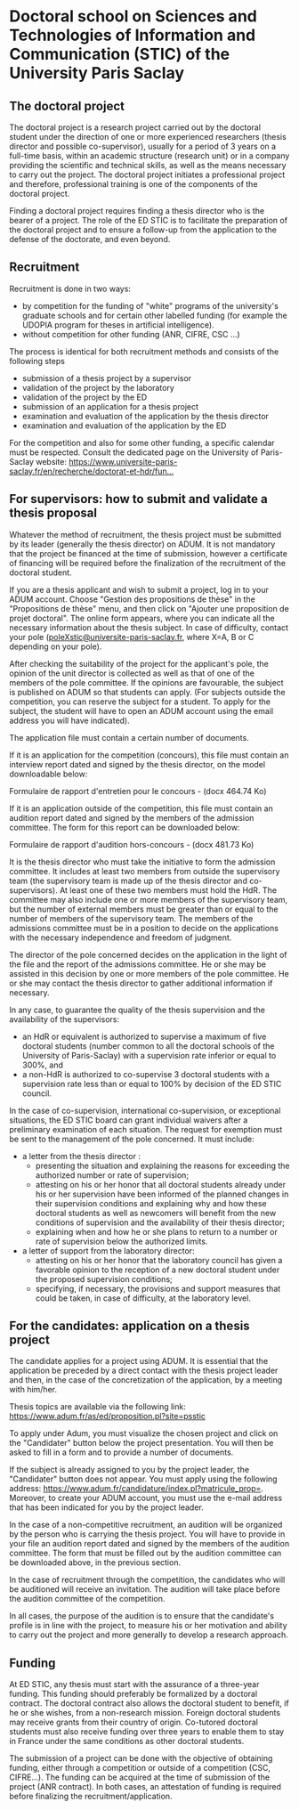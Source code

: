 # Doctoral school on Sciences and Technologies of Information and Communication (STIC) of the University Paris Saclay

## The doctoral project

The doctoral project is a research project carried out by the doctoral student under the direction of one or more experienced researchers (thesis director and possible co-supervisor), usually for a period of 3 years on a full-time basis, within an academic structure (research unit) or in a company providing the scientific and technical skills, as well as the means necessary to carry out the project. The doctoral project initiates a professional project and therefore, professional training is one of the components of the doctoral project.

Finding a doctoral project requires finding a thesis director who is the bearer of a project. The role of the ED STIC is to facilitate the preparation of the doctoral project and to ensure a follow-up from the application to the defense of the doctorate, and even beyond.

## Recruitment

Recruitment is done in two ways:

- by competition for the funding of "white" programs of the university's graduate schools and for certain other labelled funding (for example the UDOPIA program for theses in artificial intelligence).
- without competition for other funding (ANR, CIFRE, CSC ...)

The process is identical for both recruitment methods and consists of the following steps
- submission of a thesis project by a supervisor
- validation of the project by the laboratory
- validation of the project by the ED
- submission of an application for a thesis project
- examination and evaluation of the application by the thesis director
- examination and evaluation of the application by the ED

For the competition and also for some other funding, a specific calendar must be respected. Consult the dedicated page on the University of Paris-Saclay website: https://www.universite-paris-saclay.fr/en/recherche/doctorat-et-hdr/fun…

## For supervisors: how to submit and validate a thesis proposal

Whatever the method of recruitment, the thesis project must be submitted by its leader (generally the thesis director) on ADUM. It is not mandatory that the project be financed at the time of submission, however a certificate of financing will be required before the finalization of the recruitment of the doctoral student.

If you are a thesis applicant and wish to submit a project, log in to your ADUM account. Choose "Gestion des propositions de thèse" in the "Propositions de thèse" menu, and then click on "Ajouter une proposition de projet doctoral". The online form appears, where you can indicate all the necessary information about the thesis subject. In case of difficulty, contact your pole (poleXstic@universite-paris-saclay.fr, where X=A, B or C depending on your pole).

After checking the suitability of the project for the applicant's pole, the opinion of the unit director is collected as well as that of one of the members of the pole committee. If the opinions are favourable, the subject is published on ADUM so that students can apply. (For subjects outside the competition, you can reserve the subject for a student. To apply for the subject, the student will have to open an ADUM account using the email address you will have indicated).

The application file must contain a certain number of documents.

If it is an application for the competition (concours), this file must contain an interview report dated and signed by the thesis director, on the model downloadable below:

Formulaire de rapport d'entretien pour le concours - (docx 464.74 Ko)

If it is an application outside of the competition, this file must contain an audition report dated and signed by the members of the admission committee. The form for this report can be downloaded below:

Formulaire de rapport d'audition hors-concours - (docx 481.73 Ko)

It is the thesis director who must take the initiative to form the admission committee. It includes at least two members from outside the supervisory team (the supervisory team is made up of the thesis director and co-supervisors). At least one of these two members must hold the HdR. The committee may also include one or more members of the supervisory team, but the number of external members must be greater than or equal to the number of members of the supervisory team. The members of the admissions committee must be in a position to decide on the applications with the necessary independence and freedom of judgment.

The director of the pole concerned decides on the application in the light of the file and the report of the admissions committee. He or she may be assisted in this decision by one or more members of the pole committee. He or she may contact the thesis director to gather additional information if necessary.

In any case, to guarantee the quality of the thesis supervision and the availability of the supervisors:

- an HdR or equivalent is authorized to supervise a maximum of five doctoral students (number common to all the doctoral schools of the University of Paris-Saclay) with a supervision rate inferior or equal to 300%, and
- a non-HdR is authorized to co-supervise 3 doctoral students with a supervision rate less than or equal to 100% by decision of the ED STIC council.

In the case of co-supervision, international co-supervision, or exceptional situations, the ED STIC board can grant individual waivers after a preliminary examination of each situation. The request for exemption must be sent to the management of the pole concerned. It must include: 

- a letter from the thesis director :
  - presenting the situation and explaining the reasons for exceeding the authorized number or rate of supervision;
  - attesting on his or her honor that all doctoral students already under his or her supervision have been informed of the planned changes in their supervision conditions and explaining why and how these doctoral students as well as newcomers will benefit from the new conditions of supervision and the availability of their thesis director;
  - explaining when and how he or she plans to return to a number or rate of supervision below the authorized limits.
- a letter of support from the laboratory director:
  - attesting on his or her honor that the laboratory council has given a favorable opinion to the reception of a new doctoral student under the proposed supervision conditions;
  - specifying, if necessary, the provisions and support measures that could be taken, in case of difficulty, at the laboratory level.

## For the candidates: application on a thesis project

The candidate applies for a project using ADUM. It is essential that the application be preceded by a direct contact with the thesis project leader and then, in the case of the concretization of the application, by a meeting with him/her.  

Thesis topics are available via the following link: https://www.adum.fr/as/ed/proposition.pl?site=psstic

To apply under Adum, you must visualize the chosen project and click on the "Candidater" button below the project presentation. You will then be asked to fill in a form and to provide a number of documents.

If the subject is already assigned to you by the project leader, the "Candidater" button does not appear. You must apply using the following address: https://www.adum.fr/candidature/index.pl?matricule_prop=. Moreover, to create your ADUM account, you must use the e-mail address that has been indicated for you by the project leader.

In the case of a non-competitive recruitment, an audition will be organized by the person who is carrying the thesis project. You will have to provide in your file an audition report dated and signed by the members of the audition committee. The form that must be filled out by the audition committee can be downloaded above, in the previous section.

In the case of recruitment through the competition, the candidates who will be auditioned will receive an invitation. The audition will take place before the audition committee of the competition.

In all cases, the purpose of the audition is to ensure that the candidate's profile is in line with the project, to measure his or her motivation and ability to carry out the project and more generally to develop a research approach.

## Funding

At ED STIC, any thesis must start with the assurance of a three-year funding. This funding should preferably be formalized by a doctoral contract. The doctoral contract also allows the doctoral student to benefit, if he or she wishes, from a non-research mission. Foreign doctoral students may receive grants from their country of origin. Co-tutored doctoral students must also receive funding over three years to enable them to stay in France under the same conditions as other doctoral students.

The submission of a project can be done with the objective of obtaining funding, either through a competition or outside of a competition (CSC, CIFRE...). The funding can be acquired at the time of submission of the project (ANR contract). In both cases, an attestation of funding is required before finalizing the recruitment/application.

